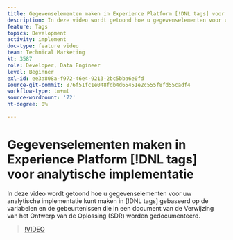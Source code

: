 ```yaml
---
title: Gegevenselementen maken in Experience Platform [!DNL tags] voor analytische implementatie
description: In deze video wordt getoond hoe u gegevenselementen voor uw analytische implementatie kunt maken in [!DNL tags] gebaseerd op de variabelen en de gebeurtenissen die in een document van de Verwijzing van het Ontwerp van de Oplossing (SDR) worden gedocumenteerd.
feature: Tags
topics: Development
activity: implement
doc-type: feature video
team: Technical Marketing
kt: 3587
role: Developer, Data Engineer
level: Beginner
exl-id: ee3a808a-f972-46e4-9213-2bc5bba6e0fd
source-git-commit: 876f51fc1e048fdb4d65451e2c555f8fd55cadf4
workflow-type: tm+mt
source-wordcount: '72'
ht-degree: 0%

---
```


# Gegevenselementen maken in Experience Platform [!DNL tags] voor analytische implementatie

In deze video wordt getoond hoe u gegevenselementen voor uw analytische implementatie kunt maken in [!DNL tags] gebaseerd op de variabelen en de gebeurtenissen die in een document van de Verwijzing van het Ontwerp van de Oplossing (SDR) worden gedocumenteerd.

>[!VIDEO](https://video.tv.adobe.com/v/28760/?quality=12&learn=on)
